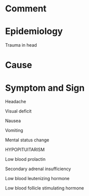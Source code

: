 # Comment

# Epidemiology

Trauma in head

# Cause

# Symptom and Sign

Headache

Visual deficit

Nausea

Vomiting

Mental status change

HYPOPITUITARISM

Low blood prolactin

Secondary adrenal insufficiency

Low blood leutenizing hormone

Low blood follicle stimulating hormone
